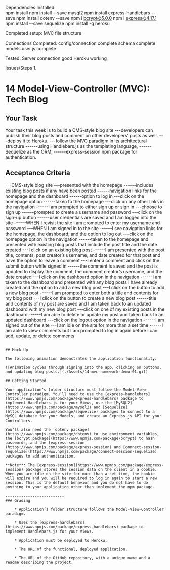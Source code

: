 Dependencies Installed:  
npm install
npm install --save mysql2
npm install express-handlebars --save
npm install dotenv --save
npm i bcrypt@5.0.0
npm i express@4.17.1
npm install --save sequelize
npm install -g heroku

Completed setup:
MVC file structure

Connections Completed:
config/connection complete
schema complete
models user.js complete


Tested:
Server connection good
Heroku working


Issues/Steps
1. 



# 14 Model-View-Controller (MVC): Tech Blog

## Your Task

Your task this week is to build a CMS-style blog site
---developers can publish their blog posts and comment on other developers’ posts as well. 
---deploy it to Heroku. 
---follow the MVC paradigm in its architectural structure
------using Handlebars.js as the templating language, 
------Sequelize as the ORM, 
------express-session npm package for authentication.


## Acceptance Criteria
---CMS-style blog site
---presented with the homepage
------includes existing blog posts if any have been posted
------navigation links for the homepage and the dashboard
------option to log in
---click on the homepage option
------taken to the homepage
---click on any other links in the navigation
------I am prompted to either sign up or sign in
---choose to sign up
------prompted to create a username and password
---click on the sign-up button
------user credentials are saved and I am logged into the site
------WHEN I revisit the site I am prompted to enter my username and password
---WHEN I am signed in to the site
------I see navigation links for the homepage, the dashboard, and the option to log out
---click on the homepage option in the navigation
------taken to the homepage and presented with existing blog posts that include the post title and the date created
---I click on an existing blog post
------I am presented with the post title, contents, post creator’s username, and date created for that post and have the option to leave a comment
---I enter a comment and click on the submit button while signed in
------the comment is saved and the post is updated to display the comment, the comment creator’s username, and the date created
---I click on the dashboard option in the navigation
------I am taken to the dashboard and presented with any blog posts I have already created and the option to add a new blog post
---I click on the button to add a new blog post
------I am prompted to enter both a title and contents for my blog post
---I click on the button to create a new blog post
------title and contents of my post are saved and I am taken back to an updated dashboard with my new blog post
---click on one of my existing posts in the dashboard
------I am able to delete or update my post and taken back to an updated dashboard
---click on the logout option in the navigation
------I am signed out of the site
---I am idle on the site for more than a set time
------I am able to view comments but I am prompted to log in again before I can add, update, or delete comments
```

## Mock-Up

The following animation demonstrates the application functionality:

![Animation cycles through signing into the app, clicking on buttons, and updating blog posts.](./Assets/14-mvc-homework-demo-01.gif) 

## Getting Started

Your application’s folder structure must follow the Model-View-Controller paradigm. You’ll need to use the [express-handlebars](https://www.npmjs.com/package/express-handlebars) package to implement Handlebars.js for your Views, use the [MySQL2](https://www.npmjs.com/package/mysql2) and [Sequelize](https://www.npmjs.com/package/sequelize) packages to connect to a MySQL database for your Models, and create an Express.js API for your Controllers.

You’ll also need the [dotenv package](https://www.npmjs.com/package/dotenv) to use environment variables, the [bcrypt package](https://www.npmjs.com/package/bcrypt) to hash passwords, and the [express-session](https://www.npmjs.com/package/express-session) and [connect-session-sequelize](https://www.npmjs.com/package/connect-session-sequelize) packages to add authentication.

**Note**: The [express-session](https://www.npmjs.com/package/express-session) package stores the session data on the client in a cookie. When you are idle on the site for more than a set time, the cookie will expire and you will be required to log in again to start a new session. This is the default behavior and you do not have to do anything to your application other than implement the npm package.

--------------------------
### Grading

    * Application’s folder structure follows the Model-View-Controller paradigm.

    * Uses the [express-handlebars](https://www.npmjs.com/package/express-handlebars) package to implement Handlebars.js for your Views.

    * Application must be deployed to Heroku.

    * The URL of the functional, deployed application.

    * The URL of the GitHub repository, with a unique name and a readme describing the project.